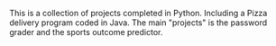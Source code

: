 This is a collection of projects completed in Python. Including a Pizza delivery program coded in Java. 
The main "projects" is the password grader and the sports outcome predictor. 
